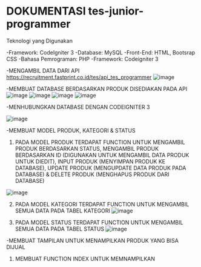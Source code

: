 #  DOKUMENTASI tes-junior-programmer

Teknologi yang Digunakan

-Framework: CodeIgniter 3
-Database: MySQL
-Front-End: HTML, Bootsrap CSS
-Bahasa Pemrograman: PHP
-Framework: Codeigniter 3


-MENGAMBIL DATA DARI API https://recruitment.fastprint.co.id/tes/api_tes_programmer 
![image](https://github.com/user-attachments/assets/16dc8a72-bb46-42be-a846-08bdbb8aa6ab)

-MEMBUAT DATABASE BERDASARKAN PRODUK DISEDIAKAN PADA API
![image](https://github.com/user-attachments/assets/4e0f7835-e2e1-426c-bd03-6cb2af179d05)
![image](https://github.com/user-attachments/assets/bdea5493-e61c-48cb-8f6b-9b3110b56b9b)
![image](https://github.com/user-attachments/assets/3475063a-b020-4c36-8f0c-abfcf9befc68)
![image](https://github.com/user-attachments/assets/e2c058d8-dd45-47bf-8c8c-cb4846ef0951)

-MENHUBUNGKAN DATABASE DENGAN CODEIGNITER 3

![image](https://github.com/user-attachments/assets/f0427413-3cbc-4246-a461-1cc3f7c2187e)

-MEMBUAT MODEL PRODUK, KATEGORI & STATUS
1. PADA MODEL PRODUK TERDAPAT FUNCTION UNTUK MENGAMBIL PRODUK BERDASARKAN STATUS, MENGAMBIL PRODUK BERDASARKAN ID (DIGUNAKAN UNTUK MENGAMBIL DATA PRODUK UNTUK DIEDIT), INPUT PRODUK (MENYIMPAN PRODUK KE DATABASE), UPDATE PRODUK (MENGUPDATE DATA PRODUK PADA DATABASE) & DELETE PRODUK (MENGHAPUS PRODUK DARI DATABASE)

![image](https://github.com/user-attachments/assets/bdb55f9e-6a91-4369-96ae-402946b9b524)
	
2. PADA MODEL KATEGORI TERDAPAT FUNCTION UNTUK MENGAMBIL SEMUA DATA PADA TABEL KATEGORI
![image](https://github.com/user-attachments/assets/6b6c1ace-3316-4f6d-bca9-8b981b05b8f6)

3. PADA MODEL STATUS TERDAPAT FUNCTION UNTUK MENGAMBIL SEMUA DATA PADA TABEL STATUS
![image](https://github.com/user-attachments/assets/7626e855-12a2-4936-8912-3aecf9d6fe12)


-MEMBUAT TAMPILAN UNTUK MENAMPILKAN PRODUK YANG BISA DIJUAL
 1. MEMBUAT FUNCTION INDEX UNTUK MEMNAMPILKAN 

